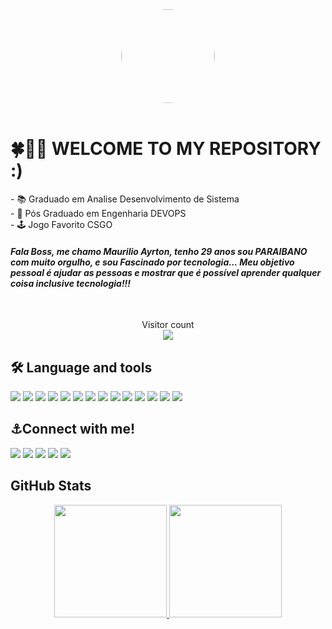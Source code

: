 <html>
<body>
  <div align="center">
  <img style="border-radius:100px;" height="150" src="https://media.licdn.com/dms/image/C4E03AQGkuhFUJ7uHGQ/profile-displayphoto-shrink_200_200/0/1623618767344?e=1698883200&v=beta&t=AoIuSSCSrrKAExaz1x2rDWQ8Qx21ewxharAkyEWaDoc"  />
</div>
  <br>
<h1> 
  🍀🥇🍎 WELCOME TO MY REPOSITORY :) 
</h1>
<p>
  - 📚 Graduado em Analise Desenvolvimento de Sistema <br> 
  - 🌌 Pós Graduado em Engenharia DEVOPS <br>
  - 🕹️ Jogo Favorito CSGO <br>
</p>
<h4>

  _Fala Boss, me chamo Maurilio Ayrton, tenho 29 anos sou PARAIBANO com muito orgulho, e sou Fascinado por tecnologia... Meu objetivo pessoal é ajudar as pessoas e mostrar que é possível aprender qualquer coisa inclusive tecnologia!!!_

</h4>

<br>
<p align="center"> 
  Visitor count<br>
  <img src="https://profile-counter.glitch.me/maurilioayrton/count.svg" />
</p>

## 🛠 Language and tools
<div>
<img src="https://img.shields.io/badge/JavaScript-323330?style=for-the-badge&logo=javascript&logoColor=F7DF1E">
<img src="https://img.shields.io/badge/HTML5-E34F26?style=for-the-badge&logo=html5&logoColor=white">
<img src="https://img.shields.io/badge/CSS3-1572B6?style=for-the-badge&logo=css3&logoColor=white">
<img src="https://img.shields.io/badge/Angular-DD0031?style=for-the-badge&logo=angular&logoColor=white">
<img src="https://img.shields.io/badge/Java-ED8B00?style=for-the-badge&logo=openjdk&logoColor=white">
<img src="https://img.shields.io/badge/Hibernate-59666C?style=for-the-badge&logo=Hibernate&logoColor=white">
<img src="https://img.shields.io/badge/Spring-6DB33F?style=for-the-badge&logo=spring&logoColor=white">
<img src="https://img.shields.io/badge/MySQL-00000F?style=for-the-badge&logo=mysql&logoColor=white">
<img src="https://img.shields.io/badge/Google_Cloud-4285F4?style=for-the-badge&logo=google-cloud&logoColor=white">
<img src="https://img.shields.io/badge/Azure_DevOps-0078D7?style=for-the-badge&logo=azure-devops&logoColor=white">
<img src="https://img.shields.io/badge/Oracle-F80000?style=for-the-badge&logo=oracle&logoColor=black">
<img src="https://img.shields.io/badge/Linux-FCC624?style=for-the-badge&logo=linux&logoColor=black">
<img src="https://img.shields.io/badge/Jira-0052CC?style=for-the-badge&logo=Jira&logoColor=white">
<img src="https://img.shields.io/badge/GIT-E44C30?style=for-the-badge&logo=git&logoColor=white">

</div>

## ⚓Connect with me!
<a href="https://www.linkedin.com/in/maurilio-alves-861282163/" target="_blank"><img src="https://img.shields.io/badge/LinkedIn-0077B5?style=for-the-badge&logo=linkedin&logoColor=white"><a/>
<a href="https://www.instagram.com/maurilioayrton/" target="_blank"><img src="https://img.shields.io/badge/Instagram-E4405F?style=for-the-badge&logo=instagram&logoColor=white"><a/>
<a href="https://discord.com/channels/@maurilioayrton" target="_blank"><img src="https://img.shields.io/badge/Discord-7289DA?style=for-the-badge&logo=discord&logoColor=white"><a/>
<a href="mailto:maurilioayrton@hotmail.com" target="_blank"><img src="https://img.shields.io/badge/Microsoft_Outlook-0078D4?style=for-the-badge&logo=microsoft-outlook&logoColor=white"><a/>
<a href="https://gitlab.com/maurilioayrton" target="_blank"><img src="https://img.shields.io/badge/GitLab-330F63?style=for-the-badge&logo=gitlab&logoColor=white"><a/>


## GitHub Stats
<div align="center">
<a href="https://github.com/maurilioayrton">
<img height="180em" src="https://github-readme-stats.vercel.app/api/top-langs/?username=maurilioayrton&layout=compact&langs_count=7&theme=nord"/>
<img height="180em" src="https://github-readme-stats.vercel.app/api?username=maurilioayrton&show_icons=true&theme=nord&include_all_commits=true&count_private=true"/>
</div>
  </body>
</html>


